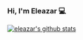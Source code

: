 ### Hi, I'm Eleazar 💻

[![eleazar's github stats](https://github-readme-stats.vercel.app/api?username=EleazarBT&show_icons=true&theme=github_dark )](https://github.com/anuraghazra/github-readme-stats)

